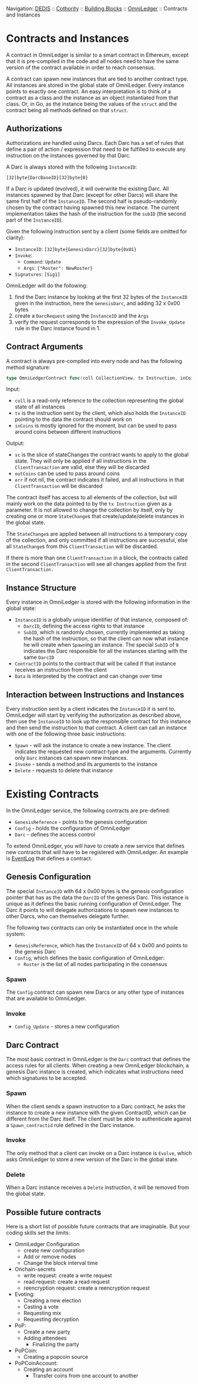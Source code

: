 Navigation: [DEDIS](https://github.com/dedis/doc/tree/master/README.md) ::
[Cothority](https://github.com/dedis/cothority/tree/master/README.md) ::
[Building Blocks](https://github.com/dedis/cothority/tree/master/doc/BuildingBlocks.md) ::
[OmniLedger](README.md) ::
Contracts and Instances

# Contracts and Instances

A contract in OmniLedger is similar to a smart contract in Ethereum, except that
it is pre-compiled in the code and all nodes need to have the same version of
the contract available in order to reach consensus.

A contract can spawn new instances that are tied to another contract type. All
instances are stored in the global state of OmniLedger. Every instance points
to exactly one contract. An easy interpretation is to think of a contract as
a class and the instance as an object instantiated from that class. Or, in Go,
as the instance being the values of the `struct` and the contract being all
methods defined on that `struct`.

## Authorizations

Authorizations are handled using Darcs. Each Darc has a set of rules that define
a pair of action / expression that need to be fulfilled to execute any instruction
on the instances governed by that Darc.

A Darc is always stored with the following `InstanceID`:

`[32]byte{DarcBaseID}[32]byte{0}`

If a Darc is updated (evolved), it will overwrite the existing Darc. All
instances spawned by that Darc (except for other Darcs) will share the same
first half of the `InstanceID`. The second half is pseudo-randomly chosen by the
contract having spawned this new instance. The current implementation takes the
hash of the instruction for the `subID` (the second part of the `InstanceID`).

Given the following instruction sent by a client (some fields are omitted for
clarity):

- `InstanceID`: `[32]byte{GenesisDarc}[32]byte{0x01}`
- `Invoke`:
  - `Command`: `Update`
  - `Args`: `{"Roster": NewRoster}`
- `Signatures`: `[Sig1]`

OmniLedger will do the following:

1. find the Darc instance by looking at the first 32 bytes of the `InstanceID` given in
the instruction, here the `GenesisDarc`, and adding 32 x 0x00 bytes
2. create a `DarcRequest` using the `InstanceID` and the `Args`
3. verify the request corresponds to the expression of the `Invoke_Update` rule
in the Darc instance found in 1.

## Contract Arguments

A contract is always pre-compiled into every node and has the following
method signature:

```go
type OmniLedgerContract func(coll CollectionView, tx Instruction, inCoins []Coin) (sc []StateChange, outCoins []Coin, err error)
```

Input:
- `coll` is a read-only reference to the collection representing the global state
of all instances
- `tx` is the instruction sent by the client, which also holds the `InstanceID`
pointing to the data the contract should work on
- `inCoins` is mostly ignored for the moment, but can be used to pass around
coins between different instructions

Output:
- `sc` is the slice of stateChanges the contract wants to apply to the global
state. They will only be applied if all instructions in the `ClientTransaction`
are valid, else they will be discarded
- `outCoins` can be used to pass around coins
- `err` if not nil, the contract indicates it failed, and all instructions in that
`ClientTransaction` will be discarded

The contract itself has access to all elements of the collection, but will mainly
work on the data pointed to by the `tx Instruction` given as a parameter. It is
not allowed to change the collection by itself, only by creating one or more
`StateChange`s that create/update/delete instances in the global state.

The `StateChange`s are applied between all instructions to a temporary copy of
the collection, and only committed if all instructions are successful, else all
`StateChange`s from this `ClientTransaction` will be discarded.

If there is more than one `ClientTransaction` in a block, the contracts called
in the second `ClientTransaction` will see all changes applied from the first
`ClientTransaction.`

## Instance Structure

Every instance in OmniLedger is stored with the following information in the
global state:

- `InstanceID` is a globally unique identifier of that instance, composed of:
  - `DarcID`, defining the access rights to that instance
  - `SubID`, which is randomly chosen, currently implemented as taking the hash
  of the instruction, so that the client can now what instance he will create
  when `Spawn`ing an instance. The special `SubID` of `0` indicates the Darc
  responsible for all the instances starting with the same `DarcID`
- `ContractID` points to the contract that will be called if that instance
receives an instruction from the client
- `Data` is interpreted by the contract and can change over time

## Interaction between Instructions and Instances

Every instruction sent by a client indicates the `InstanceID` it is sent to.
OmniLedger will start by verifying the authorization as described above, then
use the `InstanceID` to look up the responsible contract for this instance and
then send the instruction to that contract. A client can call an instance with
one of the following three basic instructions:

- `Spawn` - will ask the instance to create a new instance. The client indicates the
requested new contract-type and the arguments. Currently only `Darc` instances can
spawn new instances.
- `Invoke` - sends a method and its arguments to the instance
- `Delete` - requests to delete that instance

# Existing Contracts

In the OmniLedger service, the following contracts are pre-defined:

- `GenesisReference` - points to the genesis configuration
- `Config` - holds the configuration of OmniLedger
- `Darc` - defines the access control

To extend OmniLedger, you will have to create a new service that defines new
contracts that will have to be registered with OmniLedger. An example is
[EventLog](../../eventlog) that defines a contract.

## Genesis Configuration

The special `InstanceID` with 64 x 0x00 bytes is the genesis configuration
pointer that has as the data the `DarcID` of the genesis Darc. This instance
is unique as it defines the basic running configuration of OmniLedger. The
Darc it points to will delegate authorizations to spawn new instances to
other Darcs, who can themselves delegate further.

The following two contracts can only be instantiated once in the whole system:

- `GenesisReference`, which has the `InstanceID` of 64 x 0x00 and points to the
genesis Darc
- `Config`, which defines the basic configuration of OmniLedger:
  - `Roster` is the list of all nodes participating in the consensus

### Spawn

The `Config` contract can spawn new Darcs or any other type of instances that
are available to OmniLedger.

### Invoke

- `Config_Update` - stores a new configuration

## Darc Contract

The most basic contract in OmniLedger is the `Darc` contract that defines the
access rules for all clients. When creating a new OmniLedger blockchain, a
genesis Darc instance is created, which indicates what instructions need which
signatures to be accepted.

### Spawn

When the client sends a spawn instruction to a Darc contract, he asks the instance
to create a new instance with the given ContractID, which can be different from
the Darc itself. The client must be able to authenticate against a
`Spawn_contractid` rule defined in the Darc instance.

### Invoke

The only method that a client can invoke on a Darc instance is `Evolve`, which
asks OmniLedger to store a new version of the Darc in the global state.

### Delete

When a Darc instance receives a `Delete` instruction, it will be removed from the
global state.

## Possible future contracts

Here is a short list of possible future contracts that are imaginable. But
your coding skills set the limits:

- OmniLedger Configuration
  - create new configuration
  - Add or remove nodes
  - Change the block interval time
- Onchain-secrets
  - write request: create a write request
  - read request: create a read request
  - reencryption request: create a reencryption request
- Evoting:
  - Creating a new election
  - Casting a vote
  - Requesting mix
  - Requesting decryption
- PoP:
  - Create a new party
  - Adding attendees
	- Finalizing the party
- PoPCoin:
  - Creating a popcoin source
- PoPCoinAccount:
  - Creating an account
	- Transfer coins from one account to another
